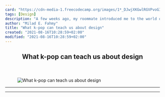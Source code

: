 ```yaml
---
card: "https://cdn-media-1.freecodecamp.org/images/1*_DJwjXKGwlRGVPvoGI5rHw.png"
tags: [Design]
description: "A few weeks ago, my roommate introduced me to the world of Ko"
author: "Milad E. Fahmy"
title: "What k-pop can teach us about design"
created: "2021-08-16T10:28:59+02:00"
modified: "2021-08-16T10:28:59+02:00"
---
```

<div class="site-wrapper">
<main id="site-main" class="site-main outer">
<div class="inner">
<article class="post-full post tag-design tag-ux tag-user-experience tag-tech tag-web-development ">
<header class="post-full-header">
<h1 class="post-full-title">What k-pop can teach us about design</h1>
</header>
<figure class="post-full-image">
<picture>
<source media="(max-width: 700px)" sizes="1px" srcset="data:image/gif;base64,R0lGODlhAQABAIAAAAAAAP///yH5BAEAAAAALAAAAAABAAEAAAIBRAA7 1w">
<source media="(min-width: 701px)" sizes="(max-width: 800px) 400px,
(max-width: 1170px) 700px,
1400px" srcset="https://cdn-media-1.freecodecamp.org/images/1*_DJwjXKGwlRGVPvoGI5rHw.png 300w,
https://cdn-media-1.freecodecamp.org/images/1*_DJwjXKGwlRGVPvoGI5rHw.png 600w,
https://cdn-media-1.freecodecamp.org/images/1*_DJwjXKGwlRGVPvoGI5rHw.png 1000w,
https://cdn-media-1.freecodecamp.org/images/1*_DJwjXKGwlRGVPvoGI5rHw.png 2000w">
<img onerror="this.style.display='none'" src="https://cdn-media-1.freecodecamp.org/images/1*_DJwjXKGwlRGVPvoGI5rHw.png" alt="What k-pop can teach us about design">
</picture>
</figure>
<section class="post-full-content">
<div class="post-content">
</div>
<hr>
<hr>
</section>
</article>
</div>
</main>
</div>
<!-- Google Tag Manager (noscript) -->
<!-- End Google Tag Manager (noscript) -->
